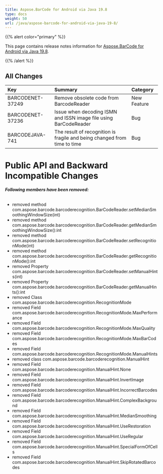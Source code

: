 ```yaml
---
title: Aspose.BarCode for Android via Java 19.8
type: docs
weight: 50
url: /java/aspose-barcode-for-android-via-java-19-8/
---
```


{{% alert color="primary" %}} 

This page contains release notes information for [Aspose.BarCode for Android via Java 19.8](https://downloads.aspose.com/barcode/androidjava/new-releases/aspose.barcode-for-android-via-java-19.8/).

{{% /alert %}} 
## **All Changes**

|**Key**|**Summary**|**Category**|
| :- | :- | :- |
|BARCODENET-37249|Remove obsolete code from BarcodeReader|New Feature|
|BARCODENET-37236|Issue when decoding ISMN and ISSN image file using BarCodeReader|Bug|
|BARCODEJAVA-741|The result of recognition is fragile and being changed from time to time|Bug|
# **Public API and Backward Incompatible Changes**
###### **Following members have been removed:**
- removed method com.aspose.barcode.barcoderecognition.BarCodeReader.setMedianSmoothingWindowSize(int)
- removed method com.aspose.barcode.barcoderecognition.BarCodeReader.getMedianSmoothingWindowSize():int
- removed method com.aspose.barcode.barcoderecognition.BarCodeReader.setRecognitionMode(int)
- removed method com.aspose.barcode.barcoderecognition.BarCodeReader.getRecognitionMode():int
- removed Property com.aspose.barcode.barcoderecognition.BarCodeReader.setManualHints(int)
- removed Property com.aspose.barcode.barcoderecognition.BarCodeReader.getManualHints():int
- removed Class com.aspose.barcode.barcoderecognition.RecognitionMode
- removed Field com.aspose.barcode.barcoderecognition.RecognitionMode.MaxPerformance
- removed Field com.aspose.barcode.barcoderecognition.RecognitionMode.MaxQuality
- removed Field com.aspose.barcode.barcoderecognition.RecognitionMode.MaxBarCodes
- removed Field com.aspose.barcode.barcoderecognition.RecognitionMode.ManualHints
- removed class com.aspose.barcode.barcoderecognition.ManualHint
- removed Field com.aspose.barcode.barcoderecognition.ManualHint.None
- removed Field com.aspose.barcode.barcoderecognition.ManualHint.InvertImage
- removed Field com.aspose.barcode.barcoderecognition.ManualHint.IncorrectBarcodes
- removed Field com.aspose.barcode.barcoderecognition.ManualHint.ComplexBackground
- removed Field com.aspose.barcode.barcoderecognition.ManualHint.MedianSmoothing
- removed Field com.aspose.barcode.barcoderecognition.ManualHint.UseRestoration
- removed Field com.aspose.barcode.barcoderecognition.ManualHint.UseRegular
- removed Field com.aspose.barcode.barcoderecognition.ManualHint.SpecialFormOfCells
- removed Field com.aspose.barcode.barcoderecognition.ManualHint.SkipRotatedBarcodes
